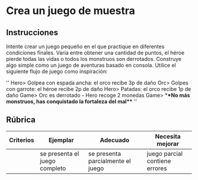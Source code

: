 # Crea un juego de muestra

## Instrucciones

Intente crear un juego pequeño en el que practique en diferentes condiciones finales. Varía entre obtener una cantidad de puntos, el héroe pierde todas las vidas o todos los monstruos son derrotados. Construye algo simple como un juego de aventuras basado en consola. Utilice el siguiente flujo de juego como inspiración:

''
Hero> Golpea con espada ancha: el orco recibe 3p de daño
Orc> Golpes con garrote: el héroe recibe 2p de daño
Hero> Patadas: el orco recibe 1p de daño
Game> Orc es derrotado - Hero recoge 2 monedas
Game> \***\*No más monstruos, has conquistado la fortaleza del mal\*\***
''

## Rúbrica

| Criterios | Ejemplar                      | Adecuado                          | Necesita mejorar               |
| --------- | ----------------------------- | --------------------------------- | ------------------------------ |
|           | se presenta el juego completo | se presenta parcialmente el juego | juego parcial contiene errores |
